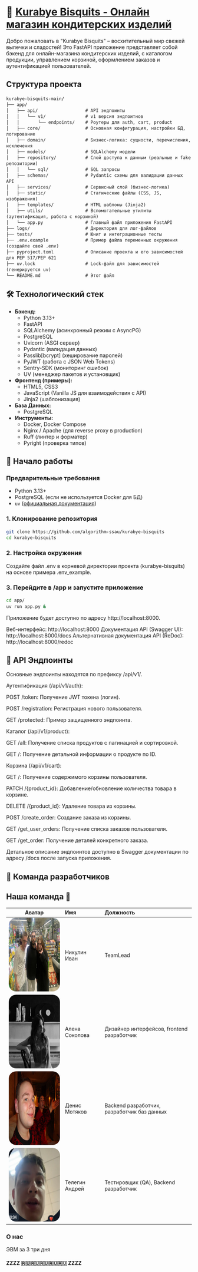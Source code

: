 # 🍪 [Kurabye Bisquits - Онлайн магазин кондитерских изделий](http://dev-vexyzy.ru)

Добро пожаловать в "Kurabye Bisquits" – восхитительный мир свежей выпечки и сладостей! Это FastAPI приложение представляет собой бэкенд для онлайн-магазина кондитерских изделий, с каталогом продукции, управлением корзиной, оформлением заказов и аутентификацией пользователей.

## Структура проекта
```
kurabye-bisquits-main/
├── app/
│   ├── api/                  # API эндпоинты
│   │   └── v1/               # v1 версия эндпоитнов
│   │       └── endpoints/    # Роутеры для auth, cart, product
│   ├── core/                 # Основная конфигурация, настройки БД, логирование
│   ├── domain/               # Бизнес-логика: сущности, перечисления, исключения
│   ├── models/               # SQLAlchemy модели
│   ├── repository/           # Слой доступа к данным (реальные и fake репозитории)
│   │   └── sql/              # SQL запросы
│   ├── schemas/              # Pydantic схемы для валидации данных API
│   ├── services/             # Сервисный слой (бизнес-логика)
│   ├── static/               # Статические файлы (CSS, JS, изображения)
│   ├── templates/            # HTML шаблоны (Jinja2)
│   ├── utils/                # Вспомогательные утилиты (аутентификация, работа с корзиной)
│   └── app.py                # Главный файл приложения FastAPI
├── logs/                     # Директория для лог-файлов
├── tests/                    # Юнит и интеграционные тесты
├── .env.example              # Пример файла переменных окружения (создайте свой .env)
├── pyproject.toml            # Описание проекта и его зависимостей для PEP 517/PEP 621
├── uv.lock                   # Lock-файл для зависимостей (генерируется uv)
└── README.md                 # Этот файл
```

## 🛠️ Технологический стек

*   **Бэкенд:**
    *   Python 3.13+
    *   FastAPI
    *   SQLAlchemy (асинхронный режим с AsyncPG)
    *   PostgreSQL
    *   Uvicorn (ASGI сервер)
    *   Pydantic (валидация данных)
    *   Passlib[bcrypt] (хеширование паролей)
    *   PyJWT (работа с JSON Web Tokens)
    *   Sentry-SDK (мониторинг ошибок)
    *   UV (менеджер пакетов и установщик)
*   **Фронтенд (примеры):**
    *   HTML5, CSS3
    *   JavaScript (Vanilla JS для взаимодействия с API)
    *   Jinja2 (шаблонизация)
*   **База Данных:**
    *   PostgreSQL
*   **Инструменты:**
    *   Docker, Docker Compose
    *   Nginx / Apache (для reverse proxy в production)
    *   Ruff (линтер и форматер)
    *   Pyright (проверка типов)

## 🚀 Начало работы

### Предварительные требования

*   Python 3.13+
*   PostgreSQL (если не используется Docker для БД)
*   `uv` ([официальная документация](https://docs.astral.sh/uv/))

### 1. Клонирование репозитория

```bash
git clone https://github.com/algorithm-ssau/kurabye-bisquits
cd kurabye-bisquits
```

### 2. Настройка окружения

Создайте файл .env в корневой директории проекта (kurabye-bisquits) на основе примера .env_example.

### 3. Перейдите в /app и запустите приложение

```bash
cd app/
uv run app.py &
```

Приложение будет доступно по адресу http://localhost:8000.

Веб-интерфейс: http://localhost:8000
Документация API (Swagger UI): http://localhost:8000/docs
Альтернативная документация API (ReDoc): http://localhost:8000/redoc

## 📜 API Эндпоинты

Основные эндпоинты находятся по префиксу /api/v1/.

Аутентификация (/api/v1/auth):

POST /token: Получение JWT токена (логин).

POST /registration: Регистрация нового пользователя.

GET /protected: Пример защищенного эндпоинта.

Каталог (/api/v1/product):

GET /all: Получение списка продуктов с пагинацией и сортировкой.

GET /: Получение детальной информации о продукте по ID.

Корзина (/api/v1/cart):

GET /: Получение содержимого корзины пользователя.

PATCH /{product_id}: Добавление/обновление количества товара в корзине.

DELETE /{product_id}: Удаление товара из корзины.

POST /create_order: Создание заказа из корзины.

GET /get_user_orders: Получение списка заказов пользователя.

GET /get_order: Получение деталей конкретного заказа.

Детальное описание эндпоинтов доступно в Swagger документации по адресу /docs после запуска приложения.

## 🤝 Команда разработчиков
## Наша команда 🚀

| Аватар | Имя | Должность |
|:------:|:---|:---------|
| <img src="https://github.com/algorithm-ssau/kurabye-bisquits/blob/main/app/static/img/van.jpg"  alt="Avatar" style="border-radius: 20px; width: 200px; height: 200px;"> | Никулин Иван | TeamLead |
| <img src="https://github.com/algorithm-ssau/kurabye-bisquits/blob/main/app/static/img/alena.jpg" alt="Avatar" style="border-radius: 20px; width: 200px; height: 200px;"> | Алена Соколова | Дизайнер интерфейсов, frontend разработчик |
| <img src="https://github.com/algorithm-ssau/kurabye-bisquits/blob/main/app/static/img/denis1.jpg" alt="Avatar" style="border-radius: 20px; width: 200px; height: 200px;"> | Денис Мотяков | Backend разработчик, разработчик баз данных |
| <img src="https://github.com/algorithm-ssau/kurabye-bisquits/blob/main/app/static/img/andrey.png" style="border-radius: 20px; width: 200px; height: 200px;"> | Телегин Андрей | Тестировщик (QA), Backend разработчик |

### О нас
ЭВМ за 3 три дня
####  ZZZZ 🇷🇺🇷🇺🇷🇺🇷🇺🇷🇺 ZZZZ
